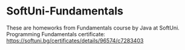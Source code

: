 # SoftUni-Fundamentals
These are homeworks from Fundamentals course by Java at SoftUni.
Programming Fundamentals certificate: https://softuni.bg/certificates/details/96574/c7283403
